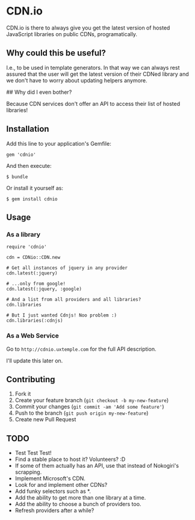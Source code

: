 # CDN.io 

CDN.io is there to always give you get the latest version of hosted JavaScript libraries on public CDNs, programatically.

## Why could this be useful?

I.e., to be used in template generators. In that way we can always rest assured that the user will get the latest version of their CDNed library and we don't have to worry about updating helpers anymore.

## Why did I even bother?

Because CDN services don't offer an API to access their list of hosted libraries!




## Installation

Add this line to your application's Gemfile:

    gem 'cdnio'

And then execute:

    $ bundle

Or install it yourself as:

    $ gem install cdnio

## Usage

### As a library

```
require 'cdnio'

cdn = CDNio::CDN.new

# Get all instances of jquery in any provider
cdn.latest(:jquery)

# ...only from google!
cdn.latest(:jquery, :google)

# And a list from all providers and all libraries?
cdn.libraries

# But I just wanted Cdnjs! Noo problem :)
cdn.libraries(:cdnjs)
```

### As a Web Service

Go to ```http://cdnio.uxtemple.com``` for the full API description.

I'll update this later on.


## Contributing

1. Fork it
2. Create your feature branch (`git checkout -b my-new-feature`)
3. Commit your changes (`git commit -am 'Add some feature'`)
4. Push to the branch (`git push origin my-new-feature`)
5. Create new Pull Request

## TODO

* Test Test Test!
* Find a stable place to host it? Volunteers? :D
* If some of them actually has an API, use that instead of Nokogiri's scrapping.
* Implement Microsoft's CDN.
* Look for and implement other CDNs?
* Add funky selectors such as \*.
* Add the ability to get more than one library at a time.
* Add the ability to choose a bunch of providers too.
* Refresh providers after a while?
